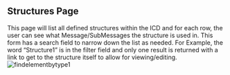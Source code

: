 ## Structures Page

This page will list all defined structures within the ICD and for each row, the user can see what Message/SubMessages the structure is used in. This form has a search field to narrow down the list as needed. For Example, the word “Structure1” is in the filter field and only one result is returned with a link to get to the structure itself to allow for viewing/editing.
![findelementbytype1](../../../osee/assets/images/mim/structurespage1.jpg)
